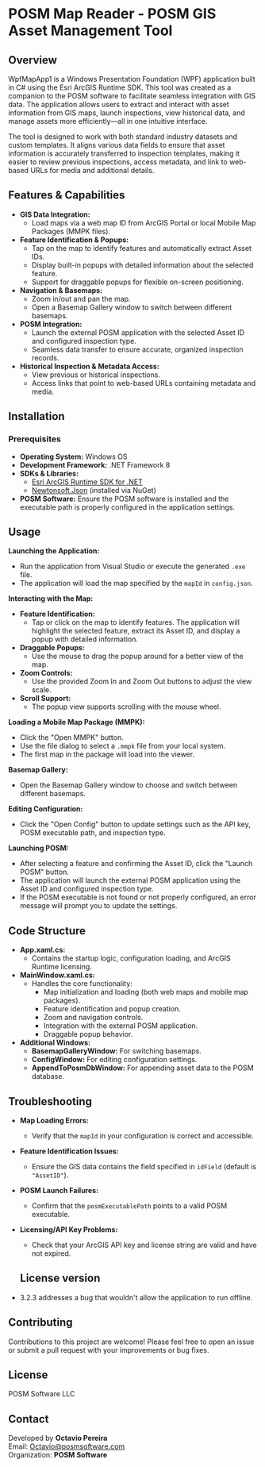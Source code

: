 ﻿# POSM Map Reader - POSM GIS Asset Management Tool

## Overview

WpfMapApp1 is a Windows Presentation Foundation (WPF) application built in C# using the Esri ArcGIS Runtime SDK. This tool was created as a companion to the POSM software to facilitate seamless integration with GIS data. The application allows users to extract and interact with asset information from GIS maps, launch inspections, view historical data, and manage assets more efficiently—all in one intuitive interface.

The tool is designed to work with both standard industry datasets and custom templates. It aligns various data fields to ensure that asset information is accurately transferred to inspection templates, making it easier to review previous inspections, access metadata, and link to web-based URLs for media and additional details.

## Features & Capabilities

- **GIS Data Integration:**
  - Load maps via a web map ID from ArcGIS Portal or local Mobile Map Packages (MMPK files).
- **Feature Identification & Popups:**
  - Tap on the map to identify features and automatically extract Asset IDs.
  - Display built-in popups with detailed information about the selected feature.
  - Support for draggable popups for flexible on-screen positioning.
- **Navigation & Basemaps:**
  - Zoom in/out and pan the map.
  - Open a Basemap Gallery window to switch between different basemaps.
- **POSM Integration:**
  - Launch the external POSM application with the selected Asset ID and configured inspection type.
  - Seamless data transfer to ensure accurate, organized inspection records.
- **Historical Inspection & Metadata Access:**
  - View previous or historical inspections.
  - Access links that point to web-based URLs containing metadata and media.

## Installation

### Prerequisites

- **Operating System:** Windows OS
- **Development Framework:** .NET Framework 8
- **SDKs & Libraries:**
  - [Esri ArcGIS Runtime SDK for .NET](https://developers.arcgis.com/net/)
  - [Newtonsoft.Json](https://www.newtonsoft.com/json) (installed via NuGet)
- **POSM Software:** Ensure the POSM software is installed and the executable path is properly configured in the application settings.

## Usage

**Launching the Application:**

- Run the application from Visual Studio or execute the generated `.exe` file.
- The application will load the map specified by the `mapId` in `config.json`.

**Interacting with the Map:**

- **Feature Identification:**
  - Tap or click on the map to identify features. The application will highlight the selected feature, extract its Asset ID, and display a popup with detailed information.
- **Draggable Popups:**
  - Use the mouse to drag the popup around for a better view of the map.
- **Zoom Controls:**
  - Use the provided Zoom In and Zoom Out buttons to adjust the view scale.
- **Scroll Support:**
  - The popup view supports scrolling with the mouse wheel.

**Loading a Mobile Map Package (MMPK):**

- Click the "Open MMPK" button.
- Use the file dialog to select a `.mmpk` file from your local system.
- The first map in the package will load into the viewer.

**Basemap Gallery:**

- Open the Basemap Gallery window to choose and switch between different basemaps.

**Editing Configuration:**

- Click the "Open Config" button to update settings such as the API key, POSM executable path, and inspection type.

**Launching POSM:**

- After selecting a feature and confirming the Asset ID, click the "Launch POSM" button.
- The application will launch the external POSM application using the Asset ID and configured inspection type.
- If the POSM executable is not found or not properly configured, an error message will prompt you to update the settings.

## Code Structure

- **App.xaml.cs:**
  - Contains the startup logic, configuration loading, and ArcGIS Runtime licensing.
- **MainWindow.xaml.cs:**
  - Handles the core functionality:
    - Map initialization and loading (both web maps and mobile map packages).
    - Feature identification and popup creation.
    - Zoom and navigation controls.
    - Integration with the external POSM application.
    - Draggable popup behavior.
- **Additional Windows:**
  - **BasemapGalleryWindow:** For switching basemaps.
  - **ConfigWindow:** For editing configuration settings.
  - **AppendToPosmDbWindow:** For appending asset data to the POSM database.

## Troubleshooting

- **Map Loading Errors:**
  - Verify that the `mapId` in your configuration is correct and accessible.
- **Feature Identification Issues:**
  - Ensure the GIS data contains the field specified in `idField` (default is `"AssetID"`).
- **POSM Launch Failures:**
  - Confirm that the `posmExecutablePath` points to a valid POSM executable.
- **Licensing/API Key Problems:**
  - Check that your ArcGIS API key and license string are valid and have not expired.

  ## License version
- 3.2.3 addresses a bug that wouldn't allow the application to run offline.

## Contributing

Contributions to this project are welcome! Please feel free to open an issue or submit a pull request with your improvements or bug fixes.

## License

POSM Software LLC

## Contact

Developed by **Octavio Pereira**  
Email: [Octavio@posmsoftware.com](mailto:Octavio@posmsoftware.com)  
Organization: **POSM Software**
